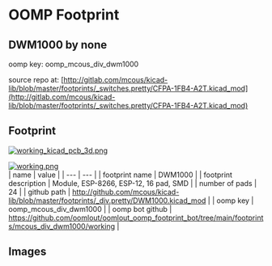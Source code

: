 # OOMP Footprint  
## DWM1000  by none  
  
oomp key: oomp_mcous_div_dwm1000  
  
source repo at: [http://gitlab.com/mcous/kicad-lib/blob/master/footprints/_switches.pretty/CFPA-1FB4-A2T.kicad_mod](http://gitlab.com/mcous/kicad-lib/blob/master/footprints/_switches.pretty/CFPA-1FB4-A2T.kicad_mod)  
## Footprint  
  
[![working_kicad_pcb_3d.png](working_kicad_pcb_3d_600.png)](working_kicad_pcb_3d.png)  
  
[![working.png](working_600.png)](working.png)  
| name | value | 
| --- | --- | 
| footprint name | DWM1000 | 
| footprint description | Module, ESP-8266, ESP-12, 16 pad, SMD | 
| number of pads | 24 | 
| github path | http://github.com/mcous/kicad-lib/blob/master/footprints/_div.pretty/DWM1000.kicad_mod | 
| oomp key | oomp_mcous_div_dwm1000 | 
| oomp bot github | https://github.com/oomlout/oomlout_oomp_footprint_bot/tree/main/footprints/mcous_div_dwm1000/working | 
## Images  
